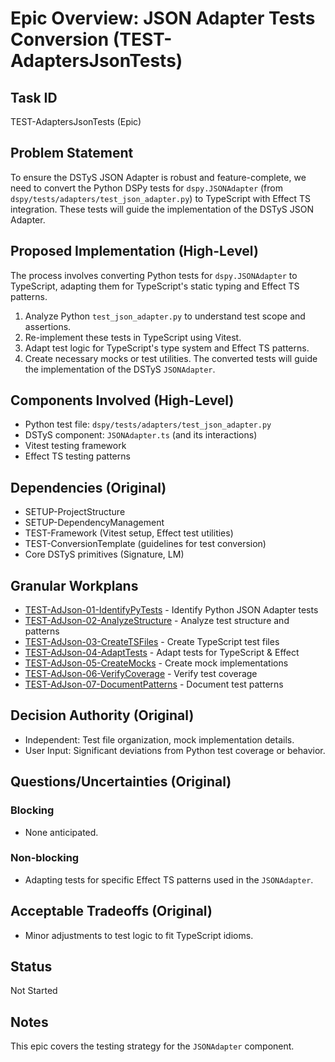 # Epic Overview: JSON Adapter Tests Conversion (TEST-AdaptersJsonTests)

## Task ID
TEST-AdaptersJsonTests (Epic)

## Problem Statement
To ensure the DSTyS JSON Adapter is robust and feature-complete, we need to convert the Python DSPy tests for `dspy.JSONAdapter` (from `dspy/tests/adapters/test_json_adapter.py`) to TypeScript with Effect TS integration. These tests will guide the implementation of the DSTyS JSON Adapter.

## Proposed Implementation (High-Level)
The process involves converting Python tests for `dspy.JSONAdapter` to TypeScript, adapting them for TypeScript's static typing and Effect TS patterns.
1.  Analyze Python `test_json_adapter.py` to understand test scope and assertions.
2.  Re-implement these tests in TypeScript using Vitest.
3.  Adapt test logic for TypeScript's type system and Effect TS patterns.
4.  Create necessary mocks or test utilities.
The converted tests will guide the implementation of the DSTyS `JSONAdapter`.

## Components Involved (High-Level)
- Python test file: `dspy/tests/adapters/test_json_adapter.py`
- DSTyS component: `JSONAdapter.ts` (and its interactions)
- Vitest testing framework
- Effect TS testing patterns

## Dependencies (Original)
- SETUP-ProjectStructure
- SETUP-DependencyManagement
- TEST-Framework (Vitest setup, Effect test utilities)
- TEST-ConversionTemplate (guidelines for test conversion)
- Core DSTyS primitives (Signature, LM)

## Granular Workplans
- [TEST-AdJson-01-IdentifyPyTests](../../Documentation/Plans/TEST-AdJson-01-IdentifyPyTests.md) - Identify Python JSON Adapter tests
- [TEST-AdJson-02-AnalyzeStructure](../../Documentation/Plans/TEST-AdJson-02-AnalyzeStructure.md) - Analyze test structure and patterns
- [TEST-AdJson-03-CreateTSFiles](../../Documentation/Plans/TEST-AdJson-03-CreateTSFiles.md) - Create TypeScript test files
- [TEST-AdJson-04-AdaptTests](../../Documentation/Plans/TEST-AdJson-04-AdaptTests.md) - Adapt tests for TypeScript & Effect
- [TEST-AdJson-05-CreateMocks](../../Documentation/Plans/TEST-AdJson-05-CreateMocks.md) - Create mock implementations
- [TEST-AdJson-06-VerifyCoverage](../../Documentation/Plans/TEST-AdJson-06-VerifyCoverage.md) - Verify test coverage
- [TEST-AdJson-07-DocumentPatterns](../../Documentation/Plans/TEST-AdJson-07-DocumentPatterns.md) - Document test patterns

## Decision Authority (Original)
- Independent: Test file organization, mock implementation details.
- User Input: Significant deviations from Python test coverage or behavior.

## Questions/Uncertainties (Original)
### Blocking
- None anticipated.
### Non-blocking
- Adapting tests for specific Effect TS patterns used in the `JSONAdapter`.

## Acceptable Tradeoffs (Original)
- Minor adjustments to test logic to fit TypeScript idioms.

## Status
Not Started

## Notes
This epic covers the testing strategy for the `JSONAdapter` component.